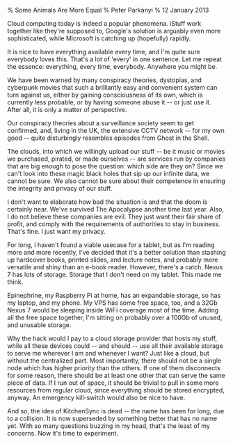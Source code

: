 % Some Animals Are More Equal
% Peter Parkanyi
% 12 January 2013

Cloud computing today is indeed a popular phenomena. iStuff work together like
they're supposed to, Google's solution is arguably even more sophisticated,
while Microsoft is catching up (hopefully) rapidly.

It is nice to have everything available every time, and I'm quite sure everybody
loves this. That's a lot of 'every' in one sentence. Let me repeat the essence:
everything, every time, everybody. Anywhere you might be.

We have been warned by many conspiracy theories, dystopias, and cyberpunk movies
that such a brilliantly easy and convenient system can turn against us, either
by gaining consciousness of its own, which is currently less probable, or by
having someone abuse it -- or just use it. After all, it is only a matter of
perspective.

Our conspiracy theories about a surveillance society seem to get confirmed, and,
living in the UK, the extensive CCTV network -- for my own good -- quite
disturbingly resembles episodes from Ghost in the Shell.

The clouds, into which we willingly upload our stuff -- be it music or movies we
purchased, pirated, or made ourselves -- are services run by companies that are
big enough to pose the question: which side are they on? Since we can't look
into these magic black holes that sip up our infinite data, we cannot be sure.
We also cannot be sure about their competence in ensuring the integrity and
privacy of our stuff.

I don't want to elaborate how bad the situation is and that the doom is
certainly near. We've survived The Apocalypse another time last year. Also, I do not
believe these companies are evil. They just want their fair share of profit, and
comply with the requirements of authorities to stay in business. That's fine. I
just want my privacy.

For long, I haven't found a viable usecase for a tablet, but as I'm reading more
and more recently, I've decided that it's a better solution than stashing up
hardcover books, printed slides, and lecture notes, and probably more versatile
and shiny than an e-book reader. However, there's a catch. Nexus 7 has lots of
storage. Storage that I don't need on my tablet. This made me think.

Epinephrine, my Raspberry Pi at home, has an expandable storage, so has my
laptop, and my phone. My VPS has some free space, too, and a 32Gb Nexus 7 would
be sleeping inside WiFi coverage most of the time. Adding all the free space
together, I'm sitting on probably over a 100Gb of unused, and unusable storage.

Why the hack would I pay to a cloud storage provider that hosts my stuff, while
all these devices could -- and should -- use all their available storage to serve me
wherever I am and whenever I want? Just like a cloud, but without the
centralized part. Most importantly, there should not be a single node which has
higher priority than the others. If one of them disconnects for some reason, there
should be at least one other that can serve the same piece of data. If I run out
of space, it should be trivial to pull in some more resources from regular
cloud, since everything should be stored encrypted, anyway. An emergency
kill-switch would also be nice to have.

And so, the idea of KitchenSync is dead -- the name has been for long, due to a
collision. It is now superseded by something better that has no name yet. With
so many questions buzzing in my head, that's the least of my concerns. Now it's
time to experiment.
